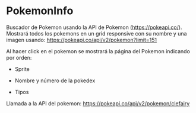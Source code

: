# PokemonInfo

Buscador de Pokemon usando la API de Pokemon (<https://pokeapi.co/>). Mostrará todos los pokemons en un grid responsive con su nombre y una imagen usando: <https://pokeapi.co/api/v2/pokemon?limit=151>

Al hacer click en el pokemon se mostrará la página del Pokemon indicando por orden:

- Sprite

- Nombre y número de la pokedex

- Tipos

Llamada a la API del pokemon: <https://pokeapi.co/api/v2/pokemon/clefairy>
